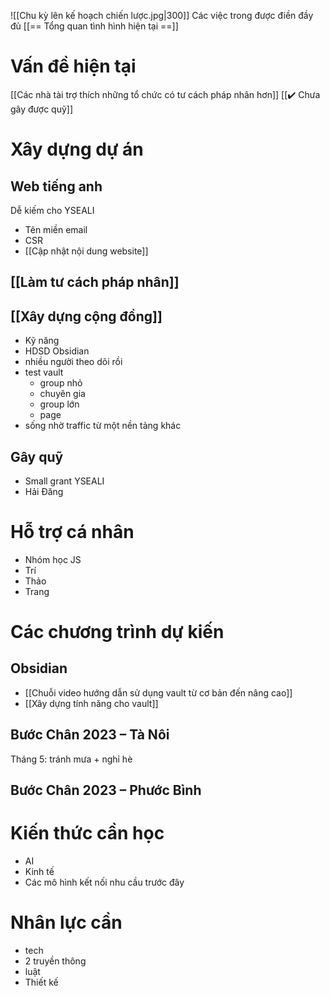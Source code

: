 ![[Chu kỳ lên kế hoạch chiến lược.jpg|300]]
Các việc trong được điền đầy đủ [[== Tổng quan tình hình hiện tại ==]]
# Vấn đề hiện tại
[[Các nhà tài trợ thích những tổ chức có tư cách pháp nhân hơn]]
[[✔️ Chưa gây được quỹ]]

# Xây dựng dự án
## Web tiếng anh
Dễ kiếm cho YSEALI 

- Tên miền email
- CSR
- [[Cập nhật nội dung website]]
## [[Làm tư cách pháp nhân]]
## [[Xây dựng cộng đồng]]
- Kỹ năng
- HDSD Obsidian
- nhiều người theo dõi rồi
- test vault
	- group nhỏ 
	- chuyên gia
	- group lớn
	- page
- sống nhờ traffic từ một nền tảng khác
## Gây quỹ 
- Small grant YSEALI
- Hải Đăng

# Hỗ trợ cá nhân
- Nhóm học JS
- Trí
- Thảo
- Trang
# Các chương trình dự kiến
## Obsidian
- [[Chuỗi video hướng dẫn sử dụng vault từ cơ bản đến nâng cao]]
- [[Xây dựng tính năng cho vault]]

## Bước Chân 2023 – Tà Nôi
Tháng 5: tránh mưa + nghỉ hè
## Bước Chân 2023 – Phước Bình

# Kiến thức cần học
- AI
- Kinh tế
- Các mô hình kết nối nhu cầu trước đây

# Nhân lực cần
- tech
- 2 truyền thông
- luật
- Thiết kế
